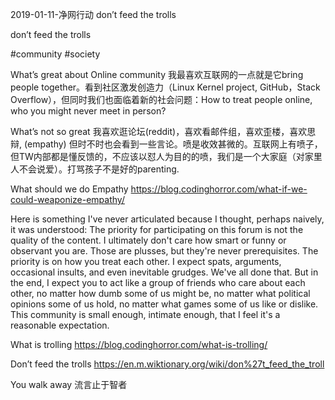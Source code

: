 2019-01-11-净网行动 don’t feed the trolls

don’t feed the trolls

#community #society

What’s great about Online community 
我最喜欢互联网的一点就是它bring people together。看到社区激发创造力（Linux Kernel project, GitHub，Stack Overflow），但同时我们也面临着新的社会问题：How to treat people online, who you might never meet in person?

What’s not so great 
我喜欢逛论坛(reddit)，喜欢看邮件组，喜欢歪楼，喜欢思辩,  (empathy) 但时不时也会看到一些言论。喷是收效甚微的。互联网上有喷子，但TW内部都是懂反馈的，不应该以怼人为目的的喷，我们是一个大家庭（对家里人不会说爱）。打骂孩子不是好的parenting.

What should we do 
Empathy 
https://blog.codinghorror.com/what-if-we-could-weaponize-empathy/

Here is something I've never articulated because I thought, perhaps naively, it was understood:
The priority for participating on this forum is not the quality of the content. I ultimately don't care how smart or funny or observant you are. Those are plusses, but they're never prerequisites. The priority is on how you treat each other. I expect spats, arguments, occasional insults, and even inevitable grudges. We've all done that. But in the end, I expect you to act like a group of friends who care about each other, no matter how dumb some of us might be, no matter what political opinions some of us hold, no matter what games some of us like or dislike. This community is small enough, intimate enough, that I feel it's a reasonable expectation.


What is trolling https://blog.codinghorror.com/what-is-trolling/

Don’t feed the trolls
https://en.m.wiktionary.org/wiki/don%27t_feed_the_troll

You walk away
流言止于智者